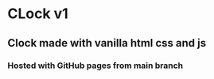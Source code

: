 # CLock v1

## Clock made with vanilla html css and js

### Hosted with GitHub pages from main branch
